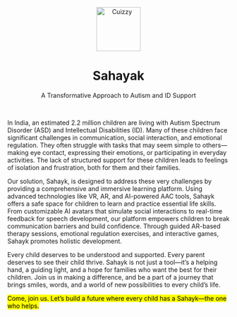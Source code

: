 <p align="center">
    <a href="https://cuizzy.s4shibam.com/assets/Logo-270c8115.svg">
        <img alt="Cuizzy" width="100" src="./public/Logo.svg">
    </a>
</p>

<div align="center">
    <h1>Sahayak</h1>
    <p>A Transformative Approach to Autism and ID Support</p>
</div>


<br />

In India, an estimated 2.2 million children are living with Autism Spectrum Disorder (ASD) and Intellectual Disabilities (ID). Many of these children face significant challenges in communication, social interaction, and emotional regulation. They often struggle with tasks that may seem simple to others—making eye contact, expressing their emotions, or participating in everyday activities. The lack of structured support for these children leads to feelings of isolation and frustration, both for them and their families.

Our solution, Sahayk, is designed to address these very challenges by providing a comprehensive and immersive learning platform. Using advanced technologies like VR, AR, and AI-powered AAC tools, Sahayk offers a safe space for children to learn and practice essential life skills. From customizable AI avatars that simulate social interactions to real-time feedback for speech development, our platform empowers children to break communication barriers and build confidence. Through guided AR-based therapy sessions, emotional regulation exercises, and interactive games, Sahayk promotes holistic development.

Every child deserves to be understood and supported. Every parent deserves to see their child thrive. Sahayk is not just a tool—it’s a helping hand, a guiding light, and a hope for families who want the best for their children. Join us in making a difference, and be a part of a journey that brings smiles, words, and a world of new possibilities to every child’s life.



<mark>Come, join us. Let’s build a future where every child has a Sahayk—the one who helps.</mark>

